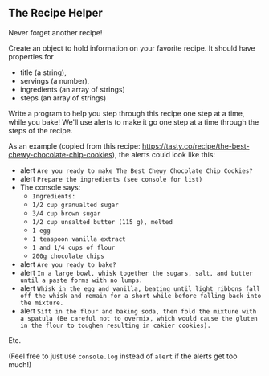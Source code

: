 ## The Recipe Helper

Never forget another recipe!

Create an object to hold information on your favorite recipe. It should have properties for
- title (a string),
- servings (a number),
- ingredients (an array of strings)
- steps (an array of strings)

Write a program to help you step through this recipe one step at a time, while you bake! We'll use alerts to make it go one step at a time through the steps of the recipe. 


As an example (copied from this recipe: https://tasty.co/recipe/the-best-chewy-chocolate-chip-cookies), the alerts could look like this:

 - alert `Are you ready to make The Best Chewy Chocolate Chip Cookies?`
 - alert `Prepare the ingredients (see console for list)`
 - The console says:
   - `Ingredients:`
   - `1/2 cup granualted sugar`
   - `3/4 cup brown sugar`
   - `1/2 cup unsalted butter (115 g), melted`
   - `1 egg`
   - `1 teaspoon vanilla extract`
   - `1 and 1/4 cups of flour`
   - `200g chocolate chips`
 - alert `Are you ready to bake?`
 - alert `In a large bowl, whisk together the sugars, salt, and butter until a paste forms with no lumps.`
 - alert `Whisk in the egg and vanilla, beating until light ribbons fall off the whisk and remain for a short while before falling back into the mixture.`
 - alert `Sift in the flour and baking soda, then fold the mixture with a spatula (Be careful not to overmix, which would cause the gluten in the flour to toughen resulting in cakier cookies).`

Etc.

(Feel free to just use `console.log` instead of `alert` if the alerts get too much!)